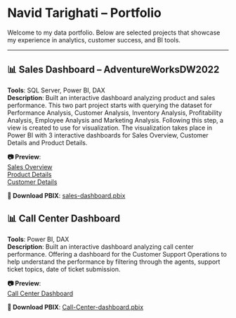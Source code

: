 # Navid Tarighati – Portfolio

Welcome to my data portfolio. Below are selected projects that showcase my experience in analytics, customer success, and BI tools.

---

## 📊 Sales Dashboard – AdventureWorksDW2022

**Tools**: SQL Server, Power BI, DAX  
**Description**: Built an interactive dashboard analyzing product and sales performance. 
This two part project starts with querying the dataset for Performance Analysis, Customer Analysis, Inventory Analysis, Profitability Analysis, Employee Analysis and Marketing Analysis.
Following this step, a view is created to use for visualization. 
The visualization takes place in Power BI with 3 interactive dashboards for Sales Overview, Customer Details and Product Details.

**📷 Preview**:  
[Sales Overview](./screenshots/sales-overview.png)  
[Product Details](./screenshots/product-details.png)  
[Customer Details](./screenshots/customer-details.png)

**🔗 Download PBIX**: [sales-dashboard.pbix](./pbix/sales-dashboard.pbix)

## 📊 Call Center Dashboard

**Tools**:  Power BI, DAX  
**Description**: Built an interactive dashboard analyzing call center performance. 
Offering a dashboard for the Customer Support Operations to help understand the performance by filtering through the agents, support ticket topics, date of ticket submission.

**📷 Preview**:  
[Call Center Dashboard](./screenshots/Call_Center.png)

**🔗 Download PBIX**: [Call-Center-dashboard.pbix](./pbix/Call_Center_Dashboard.pbix)

